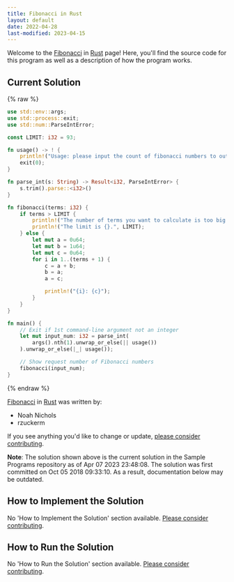 ```yaml
---
title: Fibonacci in Rust
layout: default
date: 2022-04-28
last-modified: 2023-04-15
---
```


Welcome to the [Fibonacci](https://sampleprograms.io/projects/fibonacci) in [Rust](https://sampleprograms.io/languages/rust) page! Here, you'll find the source code for this program as well as a description of how the program works.

## Current Solution

{% raw %}

```rust
use std::env::args;
use std::process::exit;
use std::num::ParseIntError;

const LIMIT: i32 = 93;

fn usage() -> ! {
    println!("Usage: please input the count of fibonacci numbers to output");
    exit(0);
}

fn parse_int(s: String) -> Result<i32, ParseIntError> {
    s.trim().parse::<i32>()
}

fn fibonacci(terms: i32) {
    if terms > LIMIT {
        println!("The number of terms you want to calculate is too big!");
        println!("The limit is {}.", LIMIT);
    } else {
        let mut a = 0u64;
        let mut b = 1u64;
        let mut c = 0u64;
        for i in 1..(terms + 1) {
            c = a + b;
            b = a;
            a = c;

            println!("{i}: {c}");
        }
    }
}

fn main() {
    // Exit if 1st command-line argument not an integer
    let mut input_num: i32 = parse_int(
        args().nth(1).unwrap_or_else(|| usage())
    ).unwrap_or_else(|_| usage());

    // Show request number of Fibonacci numbers
    fibonacci(input_num);
}
```

{% endraw %}

[Fibonacci](https://sampleprograms.io/projects/fibonacci) in [Rust](https://sampleprograms.io/languages/rust) was written by:

- Noah Nichols
- rzuckerm

If you see anything you'd like to change or update, [please consider contributing](https://github.com/TheRenegadeCoder/sample-programs).

**Note**: The solution shown above is the current solution in the Sample Programs repository as of Apr 07 2023 23:48:08. The solution was first committed on Oct 05 2018 09:33:10. As a result, documentation below may be outdated.

## How to Implement the Solution

No 'How to Implement the Solution' section available. [Please consider contributing](https://github.com/TheRenegadeCoder/sample-programs-website).

## How to Run the Solution

No 'How to Run the Solution' section available. [Please consider contributing](https://github.com/TheRenegadeCoder/sample-programs-website).